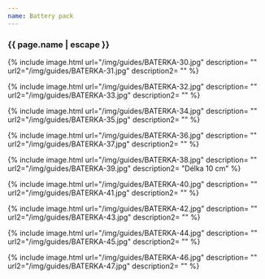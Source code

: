 ```yaml
---
name: Battery pack
---
```

### {{ page.name | escape }}

{% include image.html
    url="/img/guides/BATERKA-30.jpg"
    description=
        ""
    url2="/img/guides/BATERKA-31.jpg"
    description2=
        ""
%}

{% include image.html
    url="/img/guides/BATERKA-32.jpg"
    description=
        ""
    url2="/img/guides/BATERKA-33.jpg"
    description2=
        ""
%}

{% include image.html
    url="/img/guides/BATERKA-34.jpg"
    description=
        ""
    url2="/img/guides/BATERKA-35.jpg"
    description2=
        ""
%}

{% include image.html
    url="/img/guides/BATERKA-36.jpg"
    description=
        ""
    url2="/img/guides/BATERKA-37.jpg"
    description2=
        ""
%}

{% include image.html
    url="/img/guides/BATERKA-38.jpg"
    description=
        ""
    url2="/img/guides/BATERKA-39.jpg"
    description2=
        "Délka 10 cm"
%}

{% include image.html
    url="/img/guides/BATERKA-40.jpg"
    description=
        ""
    url2="/img/guides/BATERKA-41.jpg"
    description2=
        ""
%}

{% include image.html
    url="/img/guides/BATERKA-42.jpg"
    description=
        ""
    url2="/img/guides/BATERKA-43.jpg"
    description2=
        ""
%}

{% include image.html
    url="/img/guides/BATERKA-44.jpg"
    description=
        ""
    url2="/img/guides/BATERKA-45.jpg"
    description2=
        ""
%}

{% include image.html
    url="/img/guides/BATERKA-46.jpg"
    description=
        ""
    url2="/img/guides/BATERKA-47.jpg"
    description2=
        ""
%}

